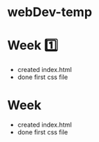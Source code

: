 # webDev-temp

#  Week 1️⃣
- created index.html
- done first css file

# Week 
- created index.html
- done first css file
